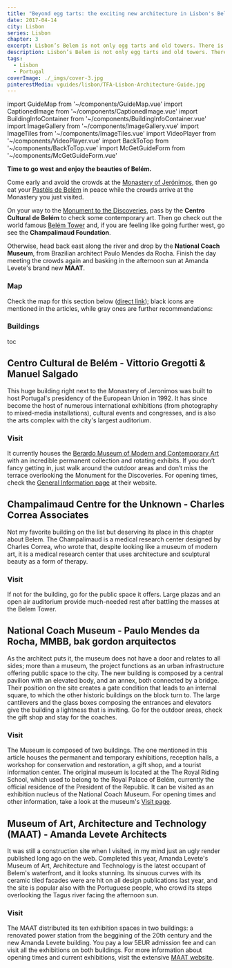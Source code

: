 ```yaml
---
title: "Beyond egg tarts: the exciting new architecture in Lisbon's Belém neighborhood"
date: 2017-04-14
city: Lisbon
series: Lisbon
chapter: 3
excerpt: Lisbon’s Belem is not only egg tarts and old towers. There is great new architecture happening in the area along the river Tagus.
description: Lisbon’s Belem is not only egg tarts and old towers. There is great new architecture happening in the area along the river Tagus.
tags:
  - Lisbon
  - Portugal
coverImage: ./_imgs/cover-3.jpg
pinterestMedia: vguides/lisbon/TFA-Lisbon-Architecture-Guide.jpg
---
```

import GuideMap from '~/components/GuideMap.vue'
import CaptionedImage from '~/components/CaptionedImage.vue'
import BuildingInfoContainer from '~/components/BuildingInfoContainer.vue'
import ImageGallery from '~/components/ImageGallery.vue'
import ImageTiles from '~/components/ImageTiles.vue'
import VideoPlayer from '~/components/VideoPlayer.vue'
import BackToTop from '~/components/BackToTop.vue'
import McGetGuideForm from '~/components/McGetGuideForm.vue' 

**Time to go west and enjoy the beauties of Belém.**

Come early and avoid the crowds at the [Monastery of Jerónimos](http://www.mosteirojeronimos.pt), then go eat your [Pastéis de Belém](https://www.tripadvisor.com/Restaurant_Review-g189158-d939704-Reviews-Pasteis_de_Belem-Lisbon_Lisbon_District_Central_Portugal.html) in peace while the crowds arrive at the Monastery you just visited.

On your way to the [Monument to the Discoveries](http://www.lisbon-tourism.com/en/lisbon-attractions/historical-edifices-and-monuments-in-lisbon/monument-to-the-discoveries.html), pass by the **Centro Cultural de Belém** to check some contemporary art. Then go check out the world famous [Belém Tower](http://www.torrebelem.pt) and, if you are feeling like going further west, go see the **Champalimaud Foundation**.

Otherwise, head back east along the river and drop by the **National Coach Museum**, from Brazilian architect Paulo Mendes da Rocha. Finish the day meeting the crowds again and basking in the afternoon sun at Amanda Levete's brand new **MAAT**.

### Map

Check the map for this section below ([direct link](https://drive.google.com/open?id=1jSYGUA8MsMypOlW3bwUlqL-eAE8&usp=sharing)); black icons are mentioned in the articles, while gray ones are further recommendations:

<guide-map title="Architecture Map of Lisbon - Part 3" map="https://www.google.com/maps/d/u/1/embed?mid=1jSYGUA8MsMypOlW3bwUlqL-eAE8" />

### Buildings

toc

## Centro Cultural de Belém - Vittorio Gregotti & Manuel Salgado

<captioned-image alt="Centro Cultural de Belem" caption="By João Carvalho (Own work)" imgFile="/guides/lisbon/Centro_Cultural_de_Belem.jpg"/>

This huge building right next to the Monastery of Jeronimos was built to host Portugal's presidency of the European Union in 1992. It has since become the host of numerous international exhibitions (from photography to mixed-media installations), cultural events and congresses, and is also the arts complex with the city's largest auditorium.

### Visit

It currently houses the [Berardo Museum of Modern and Contemporary Art](http://www.museuberardo.com/) with an incredible permanent collection and rotating exhibits. If you don’t fancy getting in, just walk around the outdoor areas and don’t miss the terrace overlooking the Monument for the Discoveries. For opening times, check the [General Information page](https://www.ccb.pt/Default/en/Homepage/GeneralInformation) at their website.

<image-gallery folder="/guides/lisbon/" :imgs="['ccb-01', 'ccb-02', 'ccb-03']"/>

<building-info-container id=17 />

## Champalimaud Centre for the Unknown - Charles Correa Associates

<captioned-image alt="Campalimaud Center for the Unknown" caption="By Carlos Luis M C da Cruz (Own work)" imgFile="/guides/lisbon/Champalimaud_Centre_for_the_Unknown__2821_29.jpg"/>

Not my favorite building on the list but deserving its place in this chapter about Belem. The Champalimaud is a medical research center designed by Charles Correa, who wrote that, despite looking like a museum of modern art, it is a medical research center that uses architecture and sculptural beauty as a form of therapy.

### Visit

If not for the building, go for the public space it offers. Large plazas and an open air auditorium provide much-needed rest after battling the masses at the Belem Tower.

<building-info-container id=18 />

## National Coach Museum - Paulo Mendes da Rocha, MMBB, bak gordon arquitectos

<captioned-image alt="National Coach Museum" caption="National Coach Museum's inner plaza" imgFile="/guides/lisbon/150717-163945-belem-DSC06500.jpg"/>

As the architect puts it, the museum does not have a door and relates to all sides; more than a museum, the project functions as an urban infrastructure offering public space to the city. The new building is composed by a central pavilion with an elevated body, and an annex, both connected by a bridge. Their position on the site creates a gate condition that leads to an internal square, to which the other historic buildings on the block turn to. The large cantilevers and the glass boxes composing the entrances and elevators give the building a lightness that is inviting. Go for the outdoor areas, check the gift shop and stay for the coaches.

### Visit

The Museum is composed of two buildings. The one mentioned in this article houses the permanent and temporary exhibitions, reception halls, a workshop for conservation and restoration, a gift shop, and a tourist information center. The original museum is located at the The Royal Riding School, which used to belong to the Royal Palace of Belém, currently the official residence of the President of the Republic. It can be visited as an exhibition nucleus of the National Coach Museum. For opening times and other information, take a look at the museum's [Visit page](http://museudoscoches.pt/en/visite/).

<image-gallery folder="/guides/lisbon/" :imgs="['coches-01', 'coches-02', 'coches-03', 'coches-04', 'coches-05', 'coches-06']"/>

<building-info-container id=19 />

## Museum of Art, Architecture and Technology (MAAT) - Amanda Levete Architects

<captioned-image alt="MAAT" caption="© Francisco Nogueira" imgFile="/guides/lisbon/AL_A_MAAT_Francisco_Nogueira__01.jpg"/>

It was still a construction site when I visited, in my mind just an ugly render published long ago on the web. Completed this year, Amanda Levete's Museum of Art, Architecture and Technology is the latest occupant of Belem's waterfront, and it looks stunning. Its sinuous curves with its ceramic tiled facades were are hit on all design publications last year, and the site is popular also with the Portuguese people, who crowd its steps overlooking the Tagus river facing the afternoon sun.

### Visit

The MAAT distributed its ten exhibition spaces in two buildings: a renovated power station from the beggining of the 20th century and the new Amanda Levete building. You pay a low 5EUR admission fee and can visit all the exhibitions on both buildings. For more information about opening times and current exhibitions, visit the extensive [MAAT website](https://www.maat.pt/en).

<building-info-container id=20 />

<mc-get-guide-form guide="Lisbon"/>
